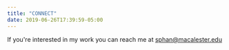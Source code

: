 ```yaml
---
title: "CONNECT"
date: 2019-06-26T17:39:59-05:00
---
```


If you're interested in my work you can reach me at sphan@macalester.edu